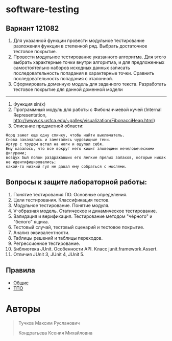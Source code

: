 # software-testing

## Вариант 121082

1. Для указанной функции провести модульное тестирование разложения функции в степенной ряд. Выбрать достаточное тестовое покрытие.
2. Провести модульное тестирование указанного алгоритма. Для этого выбрать характерные точки внутри алгоритма, и для предложенных самостоятельно наборов исходных данных записать последовательность попадания в характерные точки. Сравнить последовательность попадания с эталонной.
3. Сформировать доменную модель для заданного текста.  Разработать тестовое покрытие для данной доменной модели

---

1. Функция sin(x)
2. Программный модуль для работы с Фибоначчиевой кучей (Internal Representation, http://www.cs.usfca.edu/~galles/visualization/FibonacciHeap.html)
3. Описание предметной области:

```text
Форд зажег еще одну спичку, чтобы найти выключатель.
Снова закачались и заметались чудовищные тени.
Артур с трудом встал на ноги и ощупал себя.
Ему казалось, что все вокруг него кишит зловещими нечеловеческими фигурами;
воздух был полон раздражавших его легкие прелых запахов, которые никак не идентифицировались;
какой-то низкий гул не давал ему собраться с мыслями.
```

## Вопросы к защите лабораторной работы:

1. Понятие тестирования ПО. Основные определения.
2. Цели тестирования. Классификация тестов.
3. Модульное тестирование. Понятие модуля.
4. V-образная модель. Статическое и динамическое тестирование.
5. Валидация и верификация. Тестирование методом "чёрного" и "белого" ящика.
6. Тестовый случай, тестовый сценарий и тестовое покрытие.
7. Анализ эквивалентности.
8. Таблицы решений и таблицы переходов.
9. Регрессионное тестирование.
10. Библиотека JUnit. Особенности API. Класс junit.framework.Assert.
11. Отличия JUnit 3, JUnit 4, JUnit 5.

## Правила

- [Общие](https://se.ifmo.ru/~nnaumova/)
- [ТПО](https://se.ifmo.ru/~nnaumova/tpo.html)

# Авторы

> Тучков Максим Русланович
>
> Кондратьева Ксения Михайловна
